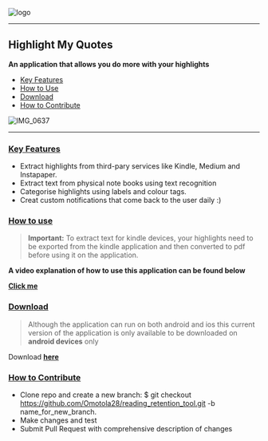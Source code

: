 ![logo](https://user-images.githubusercontent.com/23417243/86119514-87a32e80-baca-11ea-8109-1490395ab40c.png)

-----

## Highlight My Quotes 
**An application that allows you do more with your highlights**
* [Key Features ](#key-features) 
* [How to Use ](#how-to-use-)
* [Download](#download) 
* [How to Contribute ](#how-to-contribute)

![IMG_0637](https://media.giphy.com/media/THHW1wXHTDajoPkWE7/giphy.gif)


-----

### [Key Features](https://github.com/Omotola28/reading_retention_tool/blob/master/README.md#key-features-)
* Extract highlights from third-pary services like Kindle, Medium and Instapaper.
* Extract text from physical note books using text recognition 
* Categorise highlights using labels and colour tags. 
* Creat custom notifications that come back to the user daily :) 

### [How to use ](https://github.com/Omotola28/reading_retention_tool/blob/master/README.md#how-to-use-)
> **Important:** To extract text for kindle devices, your highlights need to be exported from the kindle application and then converted to pdf before using it on the application. 

**A video explanation of how to use this application can be found below**

[**Click me**](https://youtu.be/OZBNmJ5tS0A)
 
### [Download](https://github.com/Omotola28/reading_retention_tool/blob/master/README.md#download)
> Although the application can run on both android and ios this current version of the application is only available to be downloaded on **android devices** only

Download [**here**](https://play.google.com/store/apps/details?id=com.oshogunle.reading_retention_tool)

### [How to Contribute](https://github.com/Omotola28/reading_retention_tool/blob/master/README.md#how-to-contribute-)

* Clone repo and create a new branch: $ git checkout https://github.com/Omotola28/reading_retention_tool.git -b name_for_new_branch.
* Make changes and test
* Submit Pull Request with comprehensive description of changes


